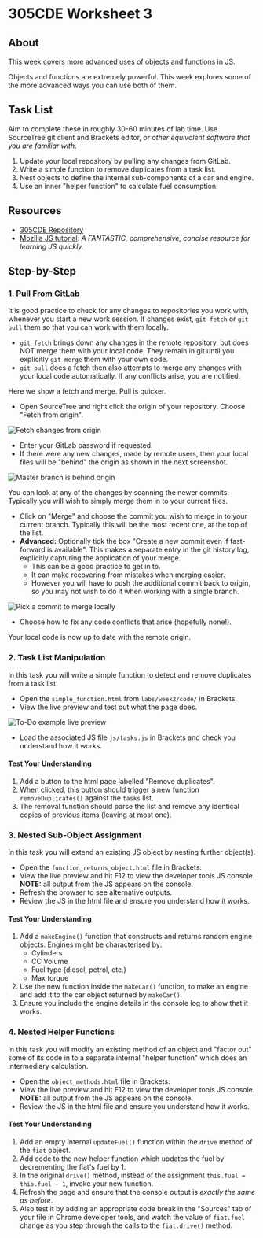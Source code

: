 # 305CDE Worksheet 3

## About

This week covers more advanced uses of objects and functions in JS.

Objects and functions are extremely powerful. This week explores some of the more advanced ways you can use both of them.

## Task List

Aim to complete these in roughly 30-60 minutes of lab time. Use SourceTree git client and Brackets editor, _or other equivalent software that you are familiar with_.

1. Update your local repository by pulling any changes from GitLab.
2. Write a simple function to remove duplicates from a task list.
3. Nest objects to define the internal sub-components of a car and engine.
4. Use an inner "helper function" to calculate fuel consumption.

## Resources

* [305CDE Repository][]
* [Mozilla JS tutorial][]: _A FANTASTIC, comprehensive, concise resource for learning JS quickly._

[305CDE Repository]: https://gitlab.com/c0lin/305cde
[Mozilla JS tutorial]: https://developer.mozilla.org/en-US/docs/Web/JavaScript/A_re-introduction_to_JavaScript


## Step-by-Step

### 1. Pull From GitLab

It is good practice to check for any changes to repositories you work with, whenever you start a new work session. If changes exist, `git fetch` or `git pull` them so that you can work with them locally.

* `git fetch` brings down any changes in the remote repository, but does NOT merge them with your local code. They remain in git until you explicitly `git merge` them with your own code.
* `git pull` does a fetch then also attempts to merge any changes with your local code automatically. If any conflicts arise, you are notified.

Here we show a fetch and merge. Pull is quicker.

* Open SourceTree and right click the origin of your repository. Choose "Fetch from origin".

![Fetch changes from origin](static/sourcetree-fetch.png)

* Enter your GitLab password if requested.
* If there were any new changes, made by remote users, then your local files will be "behind" the origin as shown in the next screenshot.

![Master branch is behind origin](static/master-behind-origin.png)

You can look at any of the changes by scanning the newer commits. Typically you will wish to simply merge them in to your current files.

* Click on "Merge" and choose the commit you wish to merge in to your current branch. Typically this will be the most recent one, at the top of the list.
* **Advanced:** Optionally tick the box "Create a new commit even if fast-forward is available". This makes a separate entry in the git history log, explicitly capturing the application of your merge.
	- This can be a good practice to get in to.
	- It can make recovering from mistakes when merging easier.
	- However you will have to push the additional commit back to origin, so you may not wish to do it when working with a single branch.

![Pick a commit to merge locally](static/pick-commit-to-merge.png)

* Choose how to fix any code conflicts that arise (hopefully none!).

Your local code is now up to date with the remote origin.

### 2. Task List Manipulation

In this task you will write a simple function to detect and remove duplicates from a task list.

* Open the `simple_function.html` from `labs/week2/code/` in Brackets.
* View the live preview and test out what the page does.

![To-Do example live preview](static/to-do-live-preview.png)

* Load the associated JS file `js/tasks.js` in Brackets and check you understand how it works.

#### Test Your Understanding

1. Add a button to the html page labelled "Remove duplicates".
2. When clicked, this button should trigger a new function `removeDuplicates()` against the `tasks` list.
3. The removal function should parse the list and remove any identical copies of previous items (leaving at most one).

### 3. Nested Sub-Object Assignment

In this task you will extend an existing JS object by nesting further object(s).

* Open the `function_returns_object.html` file in Brackets.
* View the live preview and hit F12 to view the developer tools JS console. **NOTE:** all output from the JS appears on the console.
* Refresh the browser to see alternative outputs.
* Review the JS in the html file and ensure you understand how it works.

#### Test Your Understanding

1. Add a `makeEngine()` function that constructs and returns random engine objects. Engines might be characterised by:
	* Cylinders
	* CC Volume
	* Fuel type (diesel, petrol, etc.)
	* Max torque
2. Use the new function inside the `makeCar()` function, to make an engine and add it to the car object returned by `makeCar()`.
3. Ensure you include the engine details in the console log to show that it works.

### 4. Nested Helper Functions

In this task you will modify an existing method of an object and "factor out" some of its code in to a separate internal "helper function" which does an intermediary calculation.

* Open the `object_methods.html` file in Brackets.
* View the live preview and hit F12 to view the developer tools JS console. **NOTE:** all output from the JS appears on the console.
* Review the JS in the html file and ensure you understand how it works.

#### Test Your Understanding

1. Add an empty internal `updateFuel()` function within the `drive` method of the `fiat` object.
2. Add code to the new helper function which updates the fuel by decrementing the fiat's fuel by 1.
3. In the original `drive()` method, instead of the assignment `this.fuel = this.fuel - 1`, invoke your new function.
4. Refresh the page and ensure that the console output is _exactly the same as before_.
5. Also test it by adding an appropriate code break in the "Sources" tab of your file in Chrome developer tools, and watch the value of `fiat.fuel` change as you step through the calls to the `fiat.drive()` method.
